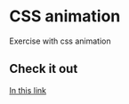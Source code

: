 # CSS animation

Exercise with css animation

## Check it out
[In this link](https://citlas.github.io/itStripes/)
